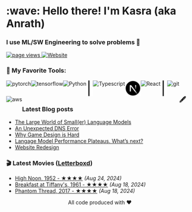 <h1 align="left" id="macropower-title">:wave: Hello there! I'm Kasra (aka Anrath)</h1>
<h3 align="left">I use ML/SW Engineering to solve problems 🫠</h3>

<p align="left">
  <a href="https://github.com/anrath/anrath">
    <img src="https://komarev.com/ghpvc/?username=anrath" alt="page views" />
  </a>
  <a href="https://kasralekan.com">
    <img alt="Website" src="https://img.shields.io/website?url=https%3A%2F%2Fkasralekan.com">
  </a>
</p>

### 🔨 My Favorite Tools:

<a href="https://pytorch.org/" target="_blank"> <img align="left" src="https://raw.githubusercontent.com/anrath/README_icons/main/language_and_tools/square/pytorch/pytorch.svg" alt="pytorch" height="42px"/> </a>

<a href="https://www.tensorflow.org" target="_blank"> <img align="left" src="https://raw.githubusercontent.com/anrath/README_icons/main/language_and_tools/square/tensorflow/tensorflow.svg" alt="tensorflow" height="42px"/> </a>

<a href="https://www.python.org" target="_blank"><img align="left" alt="Python" height ="42px" src="https://raw.githubusercontent.com/anrath/README_icons/main/language_and_tools/square/python/python.svg"></a>

<!-- <a href="https://huggingface.co/" target="_blank"><img align="left" alt="Hugging Face" height ="42px" src="https://raw.githubusercontent.com/anrath/README_icons/main/language_and_tools/square/hugging-face/hugging_face.svg"></a> -->

<img align="left" src="https://raw.githubusercontent.com/anrath/README_icons/main/separator.svg" alt="separator" height="42px"/>

<a href="https://www.typescriptlang.org/" target="_blank"><img align="left" alt="Typescript" height ="42px" src="https://raw.githubusercontent.com/anrath/README_icons/main/language_and_tools/square/typescript/typescript.svg"></a>

<a href="https://nextjs.org/" target="_blank"><img align="left" alt="NextJS" height ="42px" src="https://raw.githubusercontent.com/anrath/README_icons/main/language_and_tools/square/next/nextjs_icon.svg"></a>

<a href="https://reactjs.org/" target="_blank"> <img align="left" alt="React" height ="42px" src="https://raw.githubusercontent.com/anrath/README_icons/main/language_and_tools/square/react/react.svg"></a>

<img align="left" src="https://raw.githubusercontent.com/anrath/README_icons/main/separator.svg" alt="separator" height="42px"/>

<a href="https://git-scm.com/" target="_blank"> <img src="https://raw.githubusercontent.com/anrath/README_icons/main/language_and_tools/square/git-scm/git-scm.svg" align="left" alt="git" height='42px'/> </a>

<a href="https://aws.amazon.com/" target="_blank"> <img src="https://raw.githubusercontent.com/anrath/README_icons/main/language_and_tools/square/aws/aws.svg" align="left" alt="aws" height='42px'/> </a>
<!-- <a href="https://developer.mozilla.org/en-US/docs/Web/CSS" target="_blank"> <img src="https://raw.githubusercontent.com/anrath/README_icons/main/language_and_tools/square/css/css.svg" align="left" alt="CSS" height='42px'/> </a>
<a href="https://developer.mozilla.org/en-US/docs/Web/HTML" target="_blank"> <img src="https://raw.githubusercontent.com/anrath/README_icons/main/language_and_tools/square/html/html.svg" align="left" alt="HTML" height='42px'/> </a>
<a href="https://www.figma.com/" target="_blank"> <img src="https://raw.githubusercontent.com/anrath/README_icons/main/language_and_tools/square/figma/figma.svg" alt="figma" height='42px'/> </a> -->
<br />

### 🖋️ Latest Blog posts

<!-- BLOG-POST-LIST:START -->
- [The Large World of Small&lpar;er&rpar; Language Models](https://blog.kasralekan.com/ideas/small-language-models/)
- [An Unexpected DNS Error](https://blog.kasralekan.com/ideas/optimizing-serverless/)
- [Why Game Design is Hard](https://blog.kasralekan.com/ideas/game-design/)
- [Langage Model Performance Plateaus. What’s next?](https://blog.kasralekan.com/ideas/lm-performance-plateau/)
- [Website Redesign](https://blog.kasralekan.com/ideas/website-revamp/)
<!-- BLOG-POST-LIST:END -->

### 🎬 Latest Movies ([Letterboxd](https://letterboxd.com/anrath))

<!-- MOVIE-LIST:START -->
 - [High Noon, 1952 - ★★★★](https://letterboxd.com/film/high-noon/) *(Aug 24, 2024)*
 - [Breakfast at Tiffany&#39;s, 1961 - ★★★★](https://letterboxd.com/film/breakfast-at-tiffanys/) *(Aug 18, 2024)*
 - [Phantom Thread, 2017 - ★★★★](https://letterboxd.com/film/phantom-thread/) *(Aug 18, 2024)*<!-- MOVIE-LIST:END -->

<div align="center">
All code produced with ❤️ 
</div>
